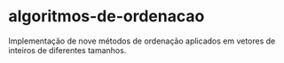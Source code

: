# algoritmos-de-ordenacao
Implementação de nove métodos de ordenação aplicados em vetores de inteiros de diferentes tamanhos.
